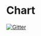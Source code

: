 # Chart

[![Gitter](https://badges.gitter.im/Join%20Chat.svg)](https://gitter.im/brian20268/Chart?utm_source=badge&utm_medium=badge&utm_campaign=pr-badge&utm_content=badge)